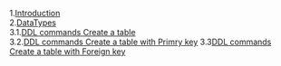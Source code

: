 1.[Introduction]( https://github.com/shirishaVenkateshwarRao/MSQL1/blob/master/Introduction) <br>
2.[DataTypes](https://github.com/shirishaVenkateshwarRao/MSQL1/blob/master/DataTypes) <br>
3.1.[DDL commands Create a table](https://github.com/shirishaVenkateshwarRao/MSQL1/blob/master/DDL%20commands/Create%20a%20table) <br>
3.2.[DDL commands Create a table with Primry key](https://github.com/shirishaVenkateshwarRao/MSQL1/blob/master/DDL%20commands/Create%20table%20with%20primary%20key) 
3.3[DDL commands Create a table with Foreign key](https://github.com/shirishaVenkateshwarRao/MSQL1/blob/master/DDL%20commands/Create%20table%20with%20Foreign%20key) 

